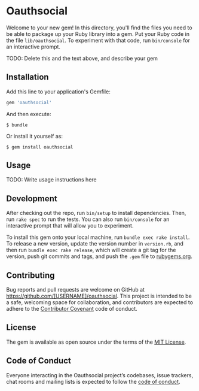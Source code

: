 # Oauthsocial

Welcome to your new gem! In this directory, you'll find the files you need to be able to package up your Ruby library into a gem. Put your Ruby code in the file `lib/oauthsocial`. To experiment with that code, run `bin/console` for an interactive prompt.

TODO: Delete this and the text above, and describe your gem

## Installation

Add this line to your application's Gemfile:

```ruby
gem 'oauthsocial'
```

And then execute:

    $ bundle

Or install it yourself as:

    $ gem install oauthsocial

## Usage

TODO: Write usage instructions here

## Development

After checking out the repo, run `bin/setup` to install dependencies. Then, run `rake spec` to run the tests. You can also run `bin/console` for an interactive prompt that will allow you to experiment.

To install this gem onto your local machine, run `bundle exec rake install`. To release a new version, update the version number in `version.rb`, and then run `bundle exec rake release`, which will create a git tag for the version, push git commits and tags, and push the `.gem` file to [rubygems.org](https://rubygems.org).

## Contributing

Bug reports and pull requests are welcome on GitHub at https://github.com/[USERNAME]/oauthsocial. This project is intended to be a safe, welcoming space for collaboration, and contributors are expected to adhere to the [Contributor Covenant](http://contributor-covenant.org) code of conduct.

## License

The gem is available as open source under the terms of the [MIT License](https://opensource.org/licenses/MIT).

## Code of Conduct

Everyone interacting in the Oauthsocial project’s codebases, issue trackers, chat rooms and mailing lists is expected to follow the [code of conduct](https://github.com/[USERNAME]/oauthsocial/blob/master/CODE_OF_CONDUCT.md).
